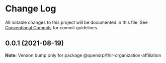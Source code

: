 # Change Log

All notable changes to this project will be documented in this file.
See [Conventional Commits](https://conventionalcommits.org) for commit guidelines.

## 0.0.1 (2021-08-19)

**Note:** Version bump only for package @opensrp/fhir-organization-affiliation
